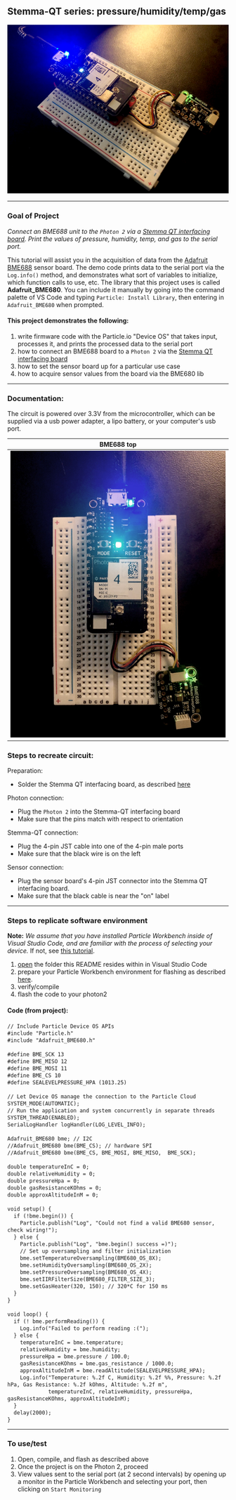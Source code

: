 ## Stemma-QT series: pressure/humidity/temp/gas

![stemma-qt phtg](bme688_persp.jpg)

---

### Goal of Project 

*Connect an BME688 unit to the `Photon 2` via a [Stemma QT interfacing board](https://www.adafruit.com/product/4515).  Print the values of pressure, humidity, temp, and gas to the serial port.*

This tutorial will assist you in the acquisition of data from the [Adafruit BME688](https://www.adafruit.com/product/5046) sensor board.  The demo code prints data to the serial port via the `Log.info()` method, and demonstrates what sort of variables to initialize, which function calls to use, etc.  The library that this project uses is called **Adafruit_BME680**.  You can include it manually by going into the command palette of VS Code and typing `Particle: Install Library`, then entering in `Adafruit_BME680` when prompted.

#### This project demonstrates the following:

1. write firmware code with the Particle.io "Device OS" that takes input, processes it, and prints the processed data to the serial port
1. how to connect an BME688 board to a `Photon 2` via the [Stemma QT interfacing board](https://www.adafruit.com/product/4515)
1. how to set the sensor board up for a particular use case
1. how to acquire sensor values from the board via the BME680 lib

---

### Documentation: 

The circuit is powered over 3.3V from the microcontroller, which can be supplied via a usb power adapter, a lipo battery, or your computer's usb port.

BME688 top |
--- | 
![bme688 top](bme688_top.JPG) |

### Steps to recreate circuit:

Preparation:

- Solder the Stemma QT interfacing board, as described [here](https://www.youtube.com/watch?v=DHG7GmUL8wM&ab_channel=loopstick)

Photon connection:

- Plug the `Photon 2` into the Stemma-QT interfacing board
- Make sure that the pins match with respect to orientation

Stemma-QT connection:

- Plug the 4-pin JST cable into one of the 4-pin male ports
- Make sure that the black wire is on the left

Sensor connection:

- Plug the sensor board's 4-pin JST connector into the Stemma QT interfacing board.  
- Make sure that the black cable is near the "on" label

---

### Steps to replicate software environment

**Note:** *We assume that you have installed Particle Workbench inside of Visual Studio Code, and are familiar with the process of selecting your device.*  If not, see [this tutorial](https://github.com/Berkeley-MDes/tdf-fa24-equilet/blob/main/_tutorials/installation_compilation/p2_pw_tutorial/README.md).

1. [open](https://github.com/Berkeley-MDes/24f-desinv-202/wiki/Particle-Workbench#open-an-existing-project-in-vs-code) the folder this README resides within in Visual Studio Code
1. prepare your Particle Workbench environment for flashing as described [here](https://github.com/Berkeley-MDes/24f-desinv-202/wiki/Particle-Workbench#setting-a-project-up).
1. verify/compile
1. flash the code to your photon2 

#### Code (from project):

```
// Include Particle Device OS APIs
#include "Particle.h"
#include "Adafruit_BME680.h"

#define BME_SCK 13
#define BME_MISO 12
#define BME_MOSI 11
#define BME_CS 10
#define SEALEVELPRESSURE_HPA (1013.25)

// Let Device OS manage the connection to the Particle Cloud
SYSTEM_MODE(AUTOMATIC);
// Run the application and system concurrently in separate threads
SYSTEM_THREAD(ENABLED);
SerialLogHandler logHandler(LOG_LEVEL_INFO);

Adafruit_BME680 bme; // I2C
//Adafruit_BME680 bme(BME_CS); // hardware SPI
//Adafruit_BME680 bme(BME_CS, BME_MOSI, BME_MISO,  BME_SCK);

double temperatureInC = 0;
double relativeHumidity = 0;
double pressureHpa = 0;
double gasResistanceKOhms = 0;
double approxAltitudeInM = 0;

void setup() {
  if (!bme.begin()) {
    Particle.publish("Log", "Could not find a valid BME680 sensor, check wiring!");
  } else {
    Particle.publish("Log", "bme.begin() success =)");
    // Set up oversampling and filter initialization
    bme.setTemperatureOversampling(BME680_OS_8X);
    bme.setHumidityOversampling(BME680_OS_2X);
    bme.setPressureOversampling(BME680_OS_4X);
    bme.setIIRFilterSize(BME680_FILTER_SIZE_3);
    bme.setGasHeater(320, 150); // 320*C for 150 ms
  }
}

void loop() {
  if (! bme.performReading()) {
    Log.info("Failed to perform reading :(");
  } else {
    temperatureInC = bme.temperature;
    relativeHumidity = bme.humidity;
    pressureHpa = bme.pressure / 100.0;
    gasResistanceKOhms = bme.gas_resistance / 1000.0;
    approxAltitudeInM = bme.readAltitude(SEALEVELPRESSURE_HPA);
    Log.info("Temperature: %.2f C, Humidity: %.2f %%, Pressure: %.2f hPa, Gas Resistance: %.2f kOhms, Altitude: %.2f m",
             temperatureInC, relativeHumidity, pressureHpa, gasResistanceKOhms, approxAltitudeInM);
  }
  delay(2000);
}
```

---

### To use/test

1. Open, compile, and flash as described above
1. Once the project is on the Photon 2, proceed
1. View values sent to the serial port (at 2 second intervals) by opening up a monitor in the Particle Workbench and selecting your port, then clicking on `Start Monitoring`